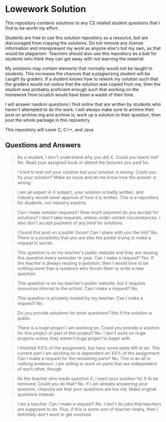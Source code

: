 # Lowework Solution
This repository contains solutions to any CS related student questions that I find to be worth my effort.

Students are free to use this solution repository as a resource, but are discouraged from copying the solutions. Do not remove any license information and misrepresent my work as anyone else's but my own, as that would be plagiarism. Teachers should also use this repository as a bait for students who think they can get away with not learning the material.

My solutions may contain elements that normally would not be taught to students. This increases the chances that a plagiarizing student will be caught by graders. If a student knows how to rework my solution such that the graders would not notice that the solution was copied from me, then the student was probably proficient enough such that working on the homework from scratch would have been a waste of their time.

I will answer random questions I find online that are written by students who haven't attempted to do the work. I will always make sure to archive their post on archive.org and archive.is, work up a solution to their question, then post the whole package in this repository.

This repository will cover C, C++, and Java.

## Questions and Answers
> As a student, I don't understand why you did X. Could you teach me?
No. Read your assigned book or attend the lectures you paid for.

> I tried to test out your solution but your solution is wrong. Could you fix your solution?
Make an issue and let me know how the answer is wrong.

> I am an expert in X subject, your solution is badly written, and industry would never approve of how it is written.
This is a repository for students, not industry experts.

> Can I make solution requests? How much payment do you accept for solutions?
I don't take requests, unless under certain circumstances. I also don't accept payment of any kind for solutions.

> I found this post on a public forum! Can I share with you the link?
No. There is a possibility that you are also the poster trying to make a request in secret.

> This question is on my teacher's public website and they are reusing this question every semester or year. Can I make a request?
Yes. If the teacher is always reusing a question, then I would love to be nothing more than a nuisance who forces them to write a new question.

> This question is on my teacher's public website, but it requires resources internal to the school. Can I make a request?
No.

> This question is privately hosted by my teacher. Can I make a request?
No.

> Do you provide solutions for book questions?
Not if the solution is public.

> There is a huge project I am working on. Could you provide a solution for this project or part of this project?
No. I don't work on huge projects unless they weren't huge project to begin with.

> I finished XX% of the assignment, but have some parts left to do. The current part I am working on is dependent on XX% of the assignment. Can I make a request for the remaining parts?
No. This is an all or nothing endeavor. I am willing to work on parts that are independent of each other, though.

> As the teacher who made question X, I want your solution for X to be removed. Could you do that?
No. If I am already answering your question, chances are that your questions are too old. Make original questions instead.

> I am a teacher. Can I make a request?
No. I don't do jobs that teachers are supposed to do. Plus, if this is some sort of teacher rivalry, then I definitely don't want to get involved.
